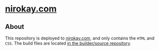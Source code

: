 # [nirokay.com](https://nirokay.com)

## About

This repository is deployed to [nirokay.com](https://nirokay.com), and only contains the `HTML` and `CSS`. The build files are located [in the builder/source repository](https://github.com/nirokay/src.nirokay.com).